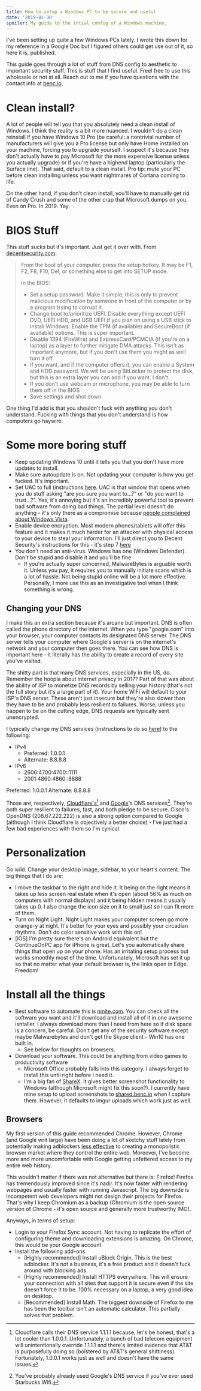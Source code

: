 ```yaml
---
title: How to setup a Windows PC to be secure and useful
date: '2019-01-30'
spoiler: My guide to the intial config of a Windows machine.
---
```


I've been setting up quite a few Windows PCs lately. I wrote this down for my reference in a Google Doc but I figured others could get use out of it, so here it is, published.

This guide goes through a lot of stuff from DNS config to aesthetic to important security stuff. This is stuff that I find useful. Freel free to use this wholesale or not at all. Reach out to me if you have questions with the contact info at [benc.io](https://benc.io).

# Clean install?

A lot of people will tell you that you absolutely need a clean install of Windows. I think the reality is a bit more nuanced. I wouldn't do a clean reinstall if you have Windows 10 Pro (be careful: a nontrivial number of manufacturers will give you a Pro license but only have Home installed on your machine, forcing you to upgrade yourself. I suspect it's because they don't actually have to pay Microsoft for the more expensive license unless you actually upgrade) or if you're have a highend laptop (particularly the Surface line). That said, default to a clean install. Pro tip: mute your PC before clean installing unless you want nightmares of Cortana coming to life.

On the other hand, if you don't clean install, you'll have to manually get rid of Candy Crush and some of the other crap that Microsoft dumps on you. Even on Pro. In 2019. Yay.

# BIOS Stuff

This stuff sucks but it's important. Just get it over with. From [decentsecurity.com](https://decentsecurity.com):

> From the boot of your computer, press the setup hotkey. It may be F1, F2, F8, F10, Del, or something else to get into SETUP mode.
>
> In the BIOS:
>
> - Set a setup password. Make it simple, this is only to prevent malicious modification by someone in front of the computer or by a program trying to corrupt it.
> - Change boot to/prioritize UEFI. Disable everything except UEFI DVD, UEFI HDD, and USB UEFI if you plan on using a USB stick to install Windows. Enable the TPM (if available) and SecureBoot (if available) options. This is super important.
> - Disable 1394 (FireWire) and ExpressCard/PCMCIA (if you're on a laptop) as a layer to further mitigate DMA attacks. This isn't as important anymore, but if you don't use them you might as well turn it off.
> - If you want, and if the computer offers it, you can enable a System and HDD password. We will be using BitLocker to protect the disk, but this is an extra layer you can add if you want. I don't.
> - If you don't use webcam or microphone, you may be able to turn them off in the BIOS
> - Save settings and shut down.

One thing I'd add is that you shouldn't fuck with anything you don't understand. Fucking with things that you don't understand is how computers go haywire.

# Some more boring stuff

- Keep updating Windows 10 until it tells you that you don't have more updates to install.
- Make sure autoupdate is on. Not updating your computer is how you get fucked. It's important.
- Set UAC to full (instructions [here](https://www.tenforums.com/tutorials/3577-change-user-account-control-uac-settings-windows-10-a.html). UAC is that window that opens when you do stuff asking "are you sure you want to...?" or "do you want to trust...?". Yes, it's annoying but it's an incredibly powerful tool to prevent bad software from doing bad things. The partial level doesn't do anything - it's only there as a compromise because [people complained about Windows Vista](https://blogs.msdn.microsoft.com/oldnewthing/20160816-00/?p=94105).
- Enable device encryption. Most modern phones/tablets will offer this feature and it makes it much harder for an attacker with physical access to your device to steal your information. I'll just direct you to Decent Security's instructions for this - it's step 7 [here](https://decentsecurity.com/#/securing-your-computer/)
- You don't need an anti-virus. Windows has one (Windows Defender). Don't be stupid and disable it and you'll be fine
  - If you're actually super concerned, MalwareBytes is arguable worth it. Unless you pay, it requires you to manually initiate scans which is a lot of hassle. Not being stupid online will be a lot more effective. Personally, I more use this as an investigative tool when I think something is wrong.

## Changing your DNS

I make this an extra section because it's arcane but important. DNS is often called the phone directory of the internet. When you type "google.com" into your browser, your computer contacts its designated DNS server. The DNS server tells your computer where Google's server is on the internet's network and your computer then goes there. You can see how DNS is important here - it literally has the ability to create a record of every site you've visited.

The shitty part is that many DNS services, especially in the US, do. Remember the hoopla about internet privacy in 2017? Part of that was about the ability of ISP to monetize DNS records by selling your history (that's not the full story but it's a large part of it). Your home WiFi will default to your ISP's DNS server. These aren't just insecure but they're also slower than they have to be and probably less resilient to failures. Worse, unless you happen to be on the cutting edge, DNS requests are typically sent unencrypted.

I typically change my DNS services (instructions to do so [here](https://www.windowscentral.com/how-change-your-pcs-dns-settings-windows-10)) to the following:

- IPv4
  - Preferred: 1.0.0.1
  - Alternate: 8.8.8.8
- IPv6
  - 2606:4700:4700::1111
  - 2001:4860:4860::8888

Preferred: 1.0.0.1 Alternate: 8.8.8.8

Those are, respectively, [Cloudflare's](https://1.0.0.1/)[^1] and [Google](https://developers.google.com/speed/public-dns/docs/using)'s DNS services[^2]. They're both super resilient to failures, fast, and both pledge to be secure. Cisco's OpenDNS (208.67.222.222) is also a strong option compared to Google (although I think Cloudflare is objectively a better choice) - I've just had a few bad experiences with them so I'm cynical.

# Personalization

Go wild. Change your desktop image, sidebar, to your heart's content. The big things that I do are:

- I move the taskbar to the right and hide it. It being on the right means it takes up less screen real estate when it's open (about 56% as much on computers with normal displays) and it being hidden means it usually takes up 0. I also change the icon size on it to small just so I can fit more of them.
- Turn on Night Light. Night Light makes your computer screen go more orange-y at night. It's better for your eyes and possibly your circadian rhythms. Don't do color sensitive work with this on!
- [iOS] I'm pretty sure there's an Android equivalent but the ContinueOnPC app for iPhone is great. Let's you automatically share things that open up on your phone. Has an irritating setup process but works smoothly most of the time. Unfortunately, Microsoft has set it up so that no matter what your default browser is, the links open in Edge. Freedom!

# Install all the things

- Best software to automate this is [ninite.com](https://ninite.com/). You can check all the software you want and it'll download and install all of it in one awesome isntaller. I always download more than I need from here so if disk space is a concern, be careful. Don't get any of the security software except maybe Malwarebytes and don't get the Skype client - Win10 has one built in.
  - See below for thoughts on browsers.
- Download your software. This could be anything from video games to productivity software
  - Microsoft Office probably falls into this category. I always forget to install this until right before I need it.
  - I'm a big fan of [ShareX](https://getsharex.com/). It gives better screenshot functionality to Windows (although Microsoft might fix this soon?). I currently have mine setup to upload screenshots to [shared.benc.io](https://shared.benc.io) when I capture them. However, it defaults to imgur uploads which work just as well.

## Browsers

My first version of this guide recommended Chrome. However, Chrome (and Google writ large) have been doing a lot of sketchy stuff lately from potentially making adblockers [less effective](https://arstechnica.com/gadgets/2019/01/google-planning-changes-to-chrome-that-could-break-ad-blockers/) to creating a monopolistic browser market where they control the entire web. Moreover, I've become more and more uncomfortable with Google getting unfettered access to my entire web history.

This wouldn't matter if there was not alternative but there is: Firefox! Firefox has tremendously improved since it's nadir. It's now faster with rendering webpages and usually faster with running Javascript. The big downside is incompetent web developers might not design their projects for Firefox. That's why I keep Chromium as a backup (Chromium is the open source version of Chrome - it's open source and generally more trustworthy IMO).

Anyways, in terms of setup:

- Login to your Firefox Sync account. Not having to replicate the effort of configuring theme and downloading extensions is amazing. On Chrome, this would be your Google account
- Install the following add-ons
  - [Highly recommended] Install uBlock Origin. This is the best adblocker. It's not a business, it's a free product and it doesn't fuck around with blocking ads.
  - [Highly recommended] Install HTTPS everywhere. This will ensure your connection with all sites that support it is secure even if the site doesn't force it to be. 100% necessary on a laptop, a very good idea on desktop.
  - [Recommended] Install Math. The biggest downside of Firefox to me has been the toolbar isn't an automatic calculator. This partially solves that problem.

[^1]: Cloudflare calls their DNS service 1.1.1.1 because, let's be honest, that's a lot cooler than 1.0.0.1. Unfortunately, a bunch of bad telecom equipment will unintentionally override 1.1.1.1 and there's limited evidence that AT&T is purposefully doing so (bolstered by AT&T's general shittiness). Fortunately, 1.0.0.1 works just as well and doesn't have the same issues.
[^2]: You've probably already used Google's DNS service if you've ever used Starbucks Wifi.
